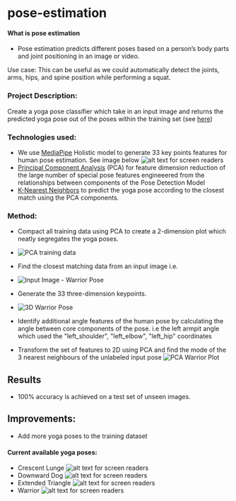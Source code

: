 # pose-estimation

#### What is pose estimation
- Pose estimation predicts different poses based on a person’s body parts and joint 
positioning in an image or video.

Use case: This can be useful as we could automatically detect the 
joints, arms, hips, and spine position while performing a squat.

### Project Description:
Create a yoga pose classifier which take in an input image and returns the predicted yoga pose
out of the poses within the training set (see [here](#current-available-yoga-poses))


### Technologies used:
- We use [MediaPipe](https://github.com/google/mediapipe) Holistic model to generate 33 key points features for human pose estimation. See image below
 ![ alt text for screen readers](inputs/pose_estimation_connections_guide.png "Pose estimation guide")
- [Principal Component Analysis](https://scikit-learn.org/stable/modules/generated/sklearn.decomposition.PCA.html) (PCA) for feature dimension reduction of the large number of special pose features engineeered from the relationships between components of the Pose Detection Model
- [K-Nearest Neighbors](https://scikit-learn.org/stable/modules/generated/sklearn.neighbors.KNeighborsClassifier.html) to predict the yoga pose according to the closest match using the PCA components.

### Method:
- Compact all training data using PCA to create a 2-dimension plot which neatly segregates the 
yoga poses.
-  ![PCA training data](inputs/pac_training_data.png)

- Find the closest matching data from an input image i.e.
- ![Input Image - Warrior Pose](inputs/warrior_input_img.png)

- Generate the 33 three-dimension keypoints.
- ![3D Warrior Pose](inputs/warrior_pose_3d.png)


- Identify additional angle features of the human pose by calculating the angle between core 
components of the pose. i.e the left armpit angle which used the "left_shoulder", "left_elbow", 
"left_hip" coordinates    
- Transform the set of features to 2D using PCA and find the mode of the 3 nearest neighbours of the
unlabeled input pose
![PCA Warrior Plot](inputs/warrior_pca_plot.png)


## Results
- 100% accuracy is achieved on a test set of unseen images.

## Improvements:
- Add more yoga poses to the training dataset


#### Current available yoga poses:
- Crescent Lunge
![ alt text for screen readers](inputs/yoga_poses/pose_crescent_lunge/1.jpg )
- Downward Dog
![ alt text for screen readers](inputs/yoga_poses/pose_downwards_dog/1.jpg )
- Extended Triangle
![ alt text for screen readers](inputs/yoga_poses/pose_extended_triangle/1.jpg )
- Warrior
![ alt text for screen readers](inputs/yoga_poses/pose_warrior/1.jpg )
